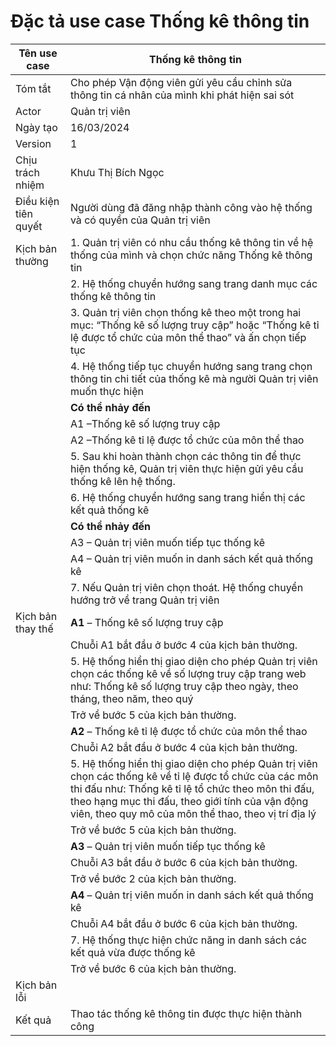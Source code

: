 # Đặc tả use case Thống kê thông tin

| Tên use case | Thống kê thông tin |
| --- | ----- |
| Tóm tắt | Cho phép Vận động viên gửi yêu cầu chỉnh sửa thông tin cá nhân của mình khi phát hiện sai sót |
| Actor | Quản trị viên |
| Ngày tạo | 16/03/2024 |
| Version | 1 |
| Chịu trách nhiệm | Khưu Thị Bích Ngọc |
| Điều kiện tiên quyết | Người dùng đã đăng nhập thành công vào hệ thống và có quyền của Quản trị viên|   
| Kịch bản thường | 1. Quản trị viên có nhu cầu thống kê thông tin về hệ thống của mình và chọn chức năng Thống kê thông tin|
| | 2. Hệ thống chuyển hướng sang trang danh mục các thống kê thông tin| 
| | 3. Quản trị viên chọn thống kê theo một trong hai mục: “Thống kê số lượng truy cập” hoặc “Thống kê tỉ lệ được tổ chức của môn thể thao” và ấn chọn tiếp tục| 
| | 4. Hệ thống tiếp tục chuyển hướng sang trang chọn thông tin chi tiết của thống kê mà người Quản trị viên muốn thực hiện |
| | **Có thể nhảy đến** | 
| | A1 –Thống kê số lượng truy cập | 
| | A2 –Thống kê tỉ lệ được tổ chức của môn thể thao | 
| | 5. Sau khi hoàn thành chọn các thông tin để thực hiện thống kê, Quản trị viên thực hiện gửi yêu cầu thống kê lên hệ thống.| 
| | 6. Hệ thống chuyển hướng sang trang hiển thị các kết quả thống kê |
| | **Có thể nhảy đến** | 
| | A3 – Quản trị viên muốn tiếp tục thống kê| 
| | A4 – Quản trị viên muốn in danh sách kết quả thống kê| 
| | 7. Nếu Quản trị viên chọn thoát. Hệ thống chuyển hướng trở về trang Quản trị  viên |
| Kịch bản thay thế |  **A1** – Thống kê số lượng truy cập |
| | Chuỗi A1 bắt đầu ở bước 4 của kịch bản thường. |
| | 5. Hệ thống hiển thị giao diện cho phép Quản trị viên chọn các thống kê về số lượng truy cập trang web như: Thống kê số lượng truy cập theo ngày, theo tháng, theo năm, theo quý |
| | Trở về bước 5 của kịch bản thường. |
| |  **A2** – Thống kê tỉ lệ được tổ chức của môn thể thao |
| | Chuỗi A2 bắt đầu ở bước 4 của kịch bản thường. |
| | 5. Hệ thống hiển thị giao diện cho phép Quản trị viên chọn các thống kê về tỉ lệ được tổ chức của các môn thi đấu như: Thống kê tỉ lệ tổ chức theo môn thi đấu, theo hạng mục thi đấu, theo giới tính của vận động viên, theo quy mô của môn thể thao, theo vị trí địa lý |
| | Trở về bước 5 của kịch bản thường. |
| |  **A3** – Quản trị viên muốn tiếp tục thống kê |
| | Chuỗi A3 bắt đầu ở bước 6 của kịch bản thường. |
| | Trở về bước 2 của kịch bản thường. |
| |  **A4** – Quản trị viên muốn in danh sách kết quả thống kê |
| | Chuỗi A4 bắt đầu ở bước 6 của kịch bản thường. |
| | 7. Hệ thống thực hiện chức năng in danh sách các kết quả vừa được thống kê |
| | Trở về bước 6 của kịch bản thường. |
| Kịch bản lỗi | |
| Kết quả | Thao tác thống kê thông tin được thực hiện thành công |
